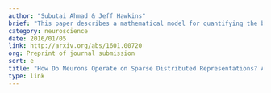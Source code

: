 ```yaml
---
author: "Subutai Ahmad & Jeff Hawkins"
brief: "This paper describes a mathematical model for quantifying the benefits and limitations of sparse representations in neurons and cortical networks."
category: neuroscience
date: 2016/01/05
link: http://arxiv.org/abs/1601.00720
org: Preprint of journal submission
sort: e
title: "How Do Neurons Operate on Sparse Distributed Representations? A Mathematical Theory of Sparsity, Neurons and Active Dendrites"
type: link
---
```


